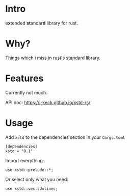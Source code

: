 # Intro

e**x**tended **st**andar**d** library for rust.

# Why?

Things which i miss in rust's standard library.

# Features

Currently not much.

API doc: https://j-keck.github.io/xstd-rs/

# Usage

Add `xstd` to the dependencies section in your `Cargo.toml`

    [dependencies]
    xstd = "0.1"

Import everything:

    use xstd::prelude::*;

Or select only what you need:

    use xstd::vec::Unlines;
